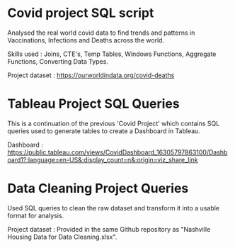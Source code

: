 # Covid project SQL script

  Analysed the real world covid data to find trends and patterns in Vaccinations, Infections and Deaths across the world.
  
  Skills used : Joins, CTE's, Temp Tables, Windows Functions, Aggregate Functions, Converting Data Types.
  
  Project dataset : https://ourworldindata.org/covid-deaths
  
# Tableau Project SQL Queries

  This is a continuation of the previous 'Covid Project' which contains SQL queries used to generate tables to create a Dashboard in Tableau.  
  
  Dashboard : https://public.tableau.com/views/CovidDashboard_16305797863100/Dashboard1?:language=en-US&:display_count=n&:origin=viz_share_link
  
# Data Cleaning Project Queries

  Used SQL queries to clean the raw dataset and transform it into a usable format for analysis.
  
  Project dataset : Provided in the same Github repository as "Nashville Housing Data for Data Cleaning.xlsx".
